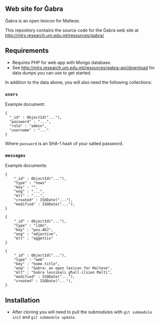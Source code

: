 Web site for Ġabra
------------------

Ġabra is an open lexicon for Maltese.

This repository contains the source code for the Ġabra web site at
<http://mlrs.research.um.edu.mt/resources/gabra/>

## Requirements

- Requires PHP for web app with Mongo database.
- See <http://mlrs.research.um.edu.mt/resources/gabra-api/download> for data dumps you can use to get started.

In addition to the data above, you will also need the following collections:

### `users`

Example document:

```
{
  "_id" : ObjectId("..."),
  "password" : "...",
  "role" : "admin",
  "username" : "..."
}
```

Where `password` is an SHA-1 hash of your salted password.

### `messages`

Example documents:

```
{
    "_id" : ObjectId("..."),
    "type" : "news"
    "key" : "",
    "eng" : "...",
    "mlt" : "...",
    "created" : ISODate("..."),
    "modified" : ISODate("..."),
}

{
    "_id" : ObjectId("..."),
    "type" : "i18n",
    "key" : "pos.ADJ",
    "eng" : "adjective",
    "mlt" : "aġġettiv"
}

{
    "_id" : ObjectId("..."),
    "type" : "web"
    "key" : "home.title",
    "eng" : "Ġabra: an open lexicon for Maltese",
    "mlt" : "Ġabra lessikali għall-ilsien Malti",
    "modified" : ISODate("..."),
    "created" : ISODate("..."),
}
```

## Installation

- After cloning you will need to pull the submodules with `git submodule init` and `git submodule update`.
